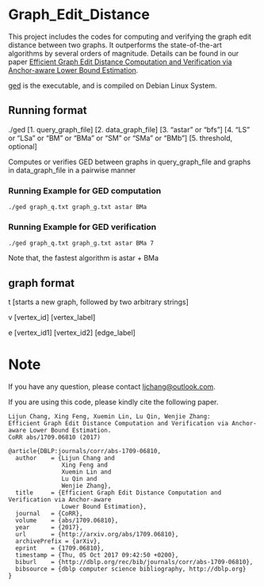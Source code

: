 # Graph_Edit_Distance

This project includes the codes for computing and verifying the graph edit distance between two graphs. It outperforms the state-of-the-art algorithms by several orders of magnitude. Details can be found in our paper [Efficient Graph Edit Distance Computation and Verification via Anchor-aware Lower Bound Estimation](https://arxiv.org/abs/1709.06810).

[ged](ged) is the executable, and is compiled on Debian Linux System.

## Running format 
./ged [1. query_graph_file] [2. data_graph_file] [3. “astar” or “bfs”] [4. “LS” or “LSa” or “BM” or “BMa” or “SM” or “SMa” or “BMb”] [5. threshold, optional]

Computes or verifies GED between graphs in query_graph_file and graphs in data_graph_file in a pairwise manner

### Running Example for GED computation
```
./ged graph_q.txt graph_g.txt astar BMa
```
### Running Example for GED verification
```
./ged graph_q.txt graph_g.txt astar BMa 7
```
Note that, the fastest algorithm is astar + BMa

## graph format
t [starts a new graph, followed by two arbitrary strings]

v [vertex_id] [vertex_label]

e [vertex_id1] [vertex_id2] [edge_label]

# Note
If you have any question, please contact ljchang@outlook.com.

If you are using this code, please kindly cite the following paper.
```
Lijun Chang, Xing Feng, Xuemin Lin, Lu Qin, Wenjie Zhang:
Efficient Graph Edit Distance Computation and Verification via Anchor-aware Lower Bound Estimation.
CoRR abs/1709.06810 (2017)
```

```
@article{DBLP:journals/corr/abs-1709-06810,
  author    = {Lijun Chang and
               Xing Feng and
               Xuemin Lin and
               Lu Qin and
               Wenjie Zhang},
  title     = {Efficient Graph Edit Distance Computation and Verification via Anchor-aware
               Lower Bound Estimation},
  journal   = {CoRR},
  volume    = {abs/1709.06810},
  year      = {2017},
  url       = {http://arxiv.org/abs/1709.06810},
  archivePrefix = {arXiv},
  eprint    = {1709.06810},
  timestamp = {Thu, 05 Oct 2017 09:42:50 +0200},
  biburl    = {http://dblp.org/rec/bib/journals/corr/abs-1709-06810},
  bibsource = {dblp computer science bibliography, http://dblp.org}
}
```
